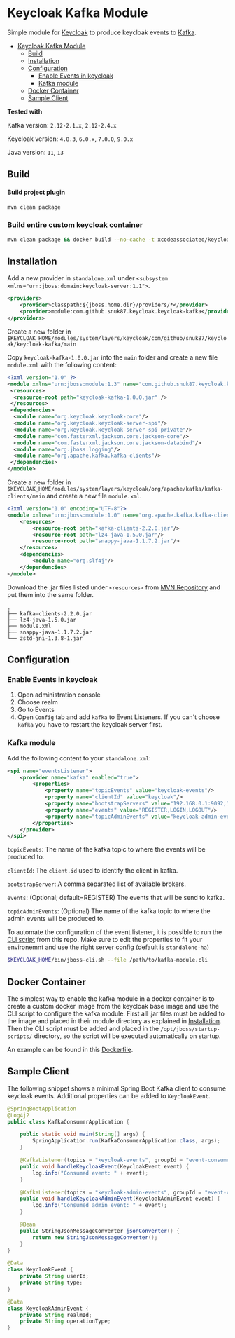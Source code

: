 # Keycloak Kafka Module
Simple module for [Keycloak](https://www.keycloak.org/) to produce keycloak events to [Kafka](https://kafka.apache.org/).

- [Keycloak Kafka Module](#keycloak-kafka-module)
  * [Build](#build)
  * [Installation](#installation)
  * [Configuration](#configuration)
    + [Enable Events in keycloak](#enable-events-in-keycloak)
    + [Kafka module](#kafka-module)
  * [Docker Container](#configuration)  
  * [Sample Client](#sample-client)

**Tested with**

Kafka version: `2.12-2.1.x`, `2.12-2.4.x`

Keycloak version: `4.8.3`, `6.0.x`, `7.0.0`, `9.0.x`

Java version: `11`, `13`


## Build

#### Build project plugin
```bash
mvn clean package
```
### Build entire custom keycloak container
```bash
mvn clean package && docker build --no-cache -t xcodeassociated/keycloak:0.0.2 .
```

## Installation

Add a new provider in `standalone.xml` under `<subsystem xmlns="urn:jboss:domain:keycloak-server:1.1">`.

```xml
<providers>
    <provider>classpath:${jboss.home.dir}/providers/*</provider>
    <provider>module:com.github.snuk87.keycloak.keycloak-kafka</provider>
</providers>
```


Create a new folder in `$KEYCLOAK_HOME/modules/system/layers/keycloak/com/github/snuk87/keycloak/keycloak-kafka/main`

Copy `keycloak-kafka-1.0.0.jar` into the `main` folder and create a new file `module.xml` with the following content:

```xml
<?xml version="1.0" ?>
<module xmlns="urn:jboss:module:1.3" name="com.github.snuk87.keycloak.keycloak-kafka">
 <resources>
  <resource-root path="keycloak-kafka-1.0.0.jar" />
 </resources>
 <dependencies>
  <module name="org.keycloak.keycloak-core"/>
  <module name="org.keycloak.keycloak-server-spi"/>
  <module name="org.keycloak.keycloak-server-spi-private"/>
  <module name="com.fasterxml.jackson.core.jackson-core"/>
  <module name="com.fasterxml.jackson.core.jackson-databind"/>
  <module name="org.jboss.logging"/>
  <module name="org.apache.kafka.kafka-clients"/>
 </dependencies>
</module>
```

Create a new folder in `$KEYCLOAK_HOME/modules/system/layers/keycloak/org/apache/kafka/kafka-clients/main`
and create a new file `module.xml`.

```xml
<?xml version="1.0" encoding="UTF-8"?>
<module xmlns="urn:jboss:module:1.0" name="org.apache.kafka.kafka-clients">
    <resources>
        <resource-root path="kafka-clients-2.2.0.jar"/>
        <resource-root path="lz4-java-1.5.0.jar"/>
        <resource-root path="snappy-java-1.1.7.2.jar"/>
    </resources>
    <dependencies>
        <module name="org.slf4j"/>
    </dependencies>
</module>
```

Download the .jar files listed under `<resources>` from [MVN Repository](https://mvnrepository.com/) and put them into the same folder.

```
.
├── kafka-clients-2.2.0.jar
├── lz4-java-1.5.0.jar
├── module.xml
├── snappy-java-1.1.7.2.jar
└── zstd-jni-1.3.8-1.jar
```

## Configuration

### Enable Events in keycloak
1. Open administration console
2. Choose realm
3. Go to Events
4. Open `Config` tab and add `kafka` to Event Listeners. If you can't choose `kafka` you have to restart the keycloak server first.


### Kafka module
Add the following content to your `standalone.xml`:

```xml
<spi name="eventsListener">
    <provider name="kafka" enabled="true">
        <properties>
            <property name="topicEvents" value="keycloak-events"/>
            <property name="clientId" value="keycloak"/>
            <property name="bootstrapServers" value="192.168.0.1:9092,192.168.0.2:9092"/>
            <property name="events" value="REGISTER,LOGIN,LOGOUT"/>
            <property name="topicAdminEvents" value="keycloak-admin-events"/>
        </properties>
    </provider>
</spi>
```

`topicEvents`: The name of the kafka topic to where the events will be produced to.

`clientId`: The `client.id` used to identify the client in kafka.

`bootstrapServer`: A comma separated list of available brokers.

`events`: (Optional; default=REGISTER) The events that will be send to kafka.

`topicAdminEvents`: (Optional) The name of the kafka topic to where the admin events will be produced to.


To automate the configuration of the event listener, it is possible to run the [CLI script](kafka-module.cli) from this repo.
Make sure to edit the properties to fit your environemnt and use the right server config (default is `standalone-ha`)

```bash
$KEYCLOAK_HOME/bin/jboss-cli.sh --file /path/to/kafka-module.cli
```

## Docker Container
The simplest way to enable the kafka module in a docker container is to create a custom docker image from the keycloak base image and use the CLI script to configure the kafka module.
First all .jar files must be added to the image and placed in their module directory as explained in [Installation](#installation). Then the CLI script must be added and placed in
the `/opt/jboss/startup-scripts/` directory, so the script will be executed automatically on startup.

An example can be found in this [Dockerfile](Dockerfile).


## Sample Client

The following snippet shows a minimal Spring Boot Kafka client to consume keycloak events. Additional properties can be added to `KeycloakEvent`.

```java
@SpringBootApplication
@Log4j2
public class KafkaConsumerApplication {

	public static void main(String[] args) {
		SpringApplication.run(KafkaConsumerApplication.class, args);
	}

	@KafkaListener(topics = "keycloak-events", groupId = "event-consumer")
	public void handleKeycloakEvent(KeycloakEvent event) {
		log.info("Consumed event: " + event);
	}

	@KafkaListener(topics = "keycloak-admin-events", groupId = "event-consumer")
	public void handleKeycloakAdminEvent(KeycloakAdminEvent event) {
		log.info("Consumed admin event: " + event);
	}

	@Bean
	public StringJsonMessageConverter jsonConverter() {
		return new StringJsonMessageConverter();
	}
}

@Data
class KeycloakEvent {
	private String userId;
	private String type;
}

@Data
class KeycloakAdminEvent {
	private String realmId;
	private String operationType;
}
```
